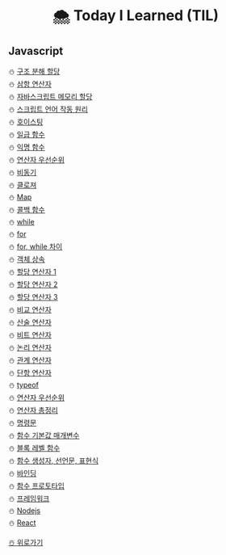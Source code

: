 # <p align='center'> 🌨️ Today I Learned (TIL)
## Javascript

⛄️ [구조 분해 할당](https://github.com/IgnacioSEO/TIL/blob/main/Javasript/Destructuring%20assignment.md)
</br>⛄️ [삼항 연산자]()
</br>⛄️ [자바스크립트 메모리 할당]()
</br>⛄️ [스크립트 언어 작동 원리]()
</br>⛄️ [호이스팅]()
</br>⛄️ [일급 함수]()
</br>⛄️ [익명 함수]()
</br>⛄️ [연산자 우선순위]()
</br>⛄️ [비동기]()
</br>⛄️ [클로져]()
</br>⛄️ [Map]()
</br>⛄️ [콜백 함수]()
</br>⛄️ [while]()
</br>⛄️ [for]()
</br>⛄️ [for, while 차이]()
</br>⛄️ [객체 상속]()
</br>⛄️ [할당 연산자 1]()
</br>⛄️ [할당 연산자 2]()
</br>⛄️ [할당 연산자 3]()
</br>⛄️ [비교 연산자]()
</br>⛄️ [산술 연산자]()
</br>⛄️ [비트 연산자]()
</br>⛄️ [논리 연산자]()
</br>⛄️ [관계 연산자]()
</br>⛄️ [단항 연산자]()
</br>⛄️ [typeof]()
</br>⛄️ [연산자 우선순위]()
</br>⛄️ [연산자 총정리]()
</br>⛄️ [명령문]()
</br>⛄️ [함수 기본값 매개변수]()
</br>⛄️ [블록 레벨 함수]()
</br>⛄️ [함수 생성자, 선언문, 표현식]()
</br>⛄️ [바인딩]()
</br>⛄️ [함수 프로토타입]()
</br>⛄️ [프레임워크]()
</br>⛄️ [Nodejs]()
</br>⛄️ [React]()



[☃️ 위로가기](https://github.com/IgnacioSEO/TIL#today-i-learned-til)
